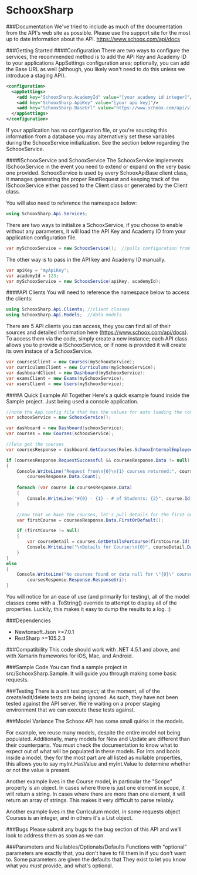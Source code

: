 # SchooxSharp

###Documentation
We've tried to include as much of the documentation from the API's web site as possible.  Please use the support site for the most up to date information about the API. https://www.schoox.com/api/docs

<!--###Installation
You can install this through Nuget (currently in pre-release) by finding SchooxSharp.Api in the Package Manager or by using the Package Manager Console with the following command:
```cmd
  PM> Install-Package SchooxSharp.Api -Pre
```-->
###Getting Started
####Configuration
There are two ways to configure the services, the recommended method is to add the API Key and Academy ID to your applications AppSettings configuration area; optionally, you can add the Base URL as well (although, you likely won't need to do this unless we introduce a staging API).
```xml
<configuration>
  <appSettings>
    <add key="SchooxSharp.AcademyId" value="[your academy id integer]"/>
    <add key="SchooxSharp.ApiKey" value="[your api key]"/>
    <add key="SchooxSharp.BaseUrl" value="https://www.schoox.com/api/v1"/> <!--Optional-->
  </appSettings>
</configuration>
```

If your application has no configuration file, or you're sourcing this information from a database you may alternatively set these variables during the SchooxService initialization.  See the section below regarding the SchooxService.

####ISchooxService and SchooxService
The SchooxService implements ISchooxService in the event you need to extend or expand on the very basic one provided.  SchooxService is used by every SchooxApiBase client class, it manages generating the proper RestRequest and keeping track of the ISchooxService either passed to the Client class or generated by the Client class.

You will also need to reference the namespace below:
```c#
using SchooxSharp.Api.Services;
```
There are two ways to initialize a SchooxService, if you choose to enable without any parameters, it will load the API Key and Academy ID from your application configuration file.
```c#
var mySchooxService = new SchooxService();  //pulls configuration from application config
```
The other way is to pass in the API key and Academy ID manually.
```c#
var apiKey = "myApiKey";
var academyId = 123;
var mySchooxService = new SchooxService(apiKey, academyId);
```
####API Clients
You will need to reference the namespace below to access the clients:
```c#
using SchooxSharp.Api.Clients; //client classes
using SchooxSharp.Api.Models;  //data models
```
There are 5 API clients you can access, they you can find all of their sources and detailed information here (https://www.schoox.com/api/docs).  To access them via the code, simply create a new instance; each API class allows you to provide a ISchooxService, or if none is provided it will create its own instace of a SchooxService.
```c#
var coursesClient = new Courses(mySchooxService);
var curriculumsClient = new Curriculums(mySchooxService);
var dashboardClient = new Dashboard(mySchooxService);
var examsClient = new Exams(mySchooxService);
var usersClient = new Users(mySchooxService);
```
####A Quick Example All Together
Here's a quick example found inside the Sample project.  Just being used a console application.
```c#
//note the App.config file that has the values for auto loading the configuration
var schooxService = new SchooxService();

var dashboard = new Dashboard(schooxService);
var courses = new Courses(schooxService);

//lets get the courses
var coursesResponse = dashboard.GetCourses(Roles.SchooxInternalEmployee);

if (coursesResponse.RequestSuccessful && coursesResponse.Data != null)
{
    Console.WriteLine("Request from\n{0}\n{1} courses returned:", coursesResponse.Response.ResponseUri,
        coursesResponse.Data.Count);
    
    foreach (var course in coursesResponse.Data)
    {
        Console.WriteLine("#{0} - {1} - # of Students: {2}", course.Id, course.Title, course.Students);
    }

    //now that we have the courses, let's pull details for the first one
    var firstCourse = coursesResponse.Data.FirstOrDefault();

    if (firstCourse != null)
    {
        var courseDetail = courses.GetDetailsForCourse(firstCourse.Id);
        Console.WriteLine("\nDetails for Course:\n{0}", courseDetail.Data);
    }
}
else
{
    Console.WriteLine("No courses found or data null for \"{0}\" courses, check the URL\n{1}.", Roles.SchooxInternalEmployee,
        coursesResponse.Response.ResponseUri);
}
```
You will notice for an ease of use (and primarily for testing), all of the model classes come with a .ToString() override to attempt to display all of the properties.  Luckily, this makes it easy to dump the results to a log. :)

###Dependencies
- Newtonsoft.Json >=7.0.1
- RestSharp >=105.2.3

###Compatibility
This code should work with .NET 4.5.1 and above, and with Xamarin frameworks for iOS, Mac, and Android.

###Sample Code
You can find a sample project in src/SchooxSharp.Sample.  It will guide you through making some basic requests.

###Testing
There is a unit test project; at the moment, all of the create/edit/delete tests are being ignored.  As such, they have not been tested against the API server.  We're waiting on a proper staging environment that we can execute these tests against.

###Model Variance
The Schoox API has some small quirks in the models.

For example, we reuse many models, despite the entire model not being populated.  Additionally, many models for New and Update are different than their counterparts.  You must check the documentation to know what to expect out of what will be populated in these models.  For ints and bools inside a model, they for the most part are all listed as nullable properties, this allows you to say myInt.HasValue and myInt.Value to determine whether or not the value is present.

Another example lives in the Course model, in particular the "Scope" property is an object.  In cases where there is just one element in scope, it will return a string.  In cases where there are more than one element, it will return an array of strings.  This makes it very difficult to parse reliably.

Another example lives in the Curriculum model, in some requests object Courses is an integer, and in others it's a List<Course> object.

###Bugs
Please submit any bugs to the bug section of this API and we'll look to address them as soon as we can.

###Parameters and Nullables/Optionals/Defaults
Functions with "optional" parameters are exactly that, you don't have to fill them in if you don't want to.  Some parameters are given the defaults that   They exist to let you know what you *must* provide, and what's optional.
